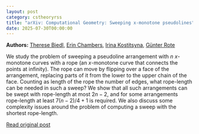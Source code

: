 ```yaml
---
layout: post
category: cstheoryrss
title: "arXiv: Computational Geometry: Sweeping x-monotone pseudolines"
date: 2025-07-30T00:00:00
---
```


**Authors:** [Therese Biedl](https://dblp.uni-trier.de/search?q=Therese+Biedl), [Erin Chambers](https://dblp.uni-trier.de/search?q=Erin+Chambers), [Irina Kostitsyna](https://dblp.uni-trier.de/search?q=Irina+Kostitsyna), [Günter Rote](https://dblp.uni-trier.de/search?q=G%C3%BCnter+Rote)

We study the problem of sweeping a pseudoline arrangement with $n$
$x$-monotone curves with a rope (an $x$-monotone curve that connects the points
at infinity). The rope can move by flipping over a face of the arrangement,
replacing parts of it from the lower to the upper chain of the face. Counting
as length of the rope the number of edges, what rope-length can be needed in
such a sweep? We show that all such arrangements can be swept with rope-length
at most $2n-2$, and for some arrangements rope-length at least $7(n-2)/4+1$ is
required. We also discuss some complexity issues around the problem of
computing a sweep with the shortest rope-length.

[Read original post](http://arxiv.org/abs/2507.21322v1)
